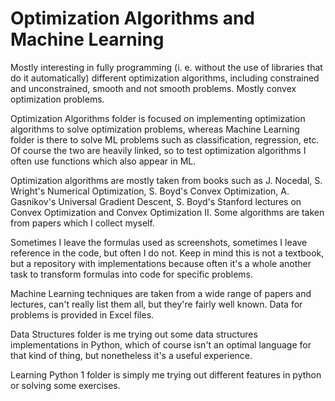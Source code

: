 # Optimization Algorithms and Machine Learning

Mostly interesting in fully programming 
(i. e. without the use of libraries that do it automatically)
different optimization algorithms, including constrained and unconstrained,
smooth and not smooth problems. Mostly convex optimization problems.

Optimization Algorithms folder is focused on implementing optimization algorithms
to solve optimization problems, whereas Machine Learning folder is there
to solve ML problems such as classification, regression, etc.
Of course the two are heavily linked, so to test optimization algorithms
I often use functions which also appear in ML.

Optimization algorithms are mostly taken from books such as J. Nocedal, S.
Wright's Numerical Optimization, S. Boyd's Convex Optimization, A. Gasnikov's
Universal Gradient Descent, S. Boyd's Stanford lectures on Convex Optimization
and Convex Optimization II. Some algorithms are taken from papers which I
collect myself.

Sometimes I leave the formulas used as screenshots, sometimes I leave reference
in the code, but often I do not. Keep in mind this is not a textbook,
but a repository with implementations because often it's a whole another
task to transform formulas into code for specific problems.

Machine Learning techniques are taken from a wide range of papers and lectures,
can't really list them all, but they're fairly well known. Data for problems
is provided in Excel files.

Data Structures folder is me trying out some data structures implementations
in Python, which of course isn't an optimal language for that kind of thing,
but nonetheless it's a useful experience.

Learning Python 1 folder is simply me trying out different features in python
or solving some exercises.
